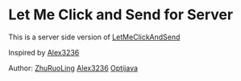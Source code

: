 # Let Me Click and Send for Server

This is a server side version of [LetMeClickAndSend](https://github.com/Fallen-Breath/LetMeClickAndSend)

Inspired by [Alex3236](https://github.com/alex3236)

Author: [ZhuRuoLing](https://github.com/ZhuRuoLing) [Alex3236](https://github.com/alex3236) [Optijava](https://github.com/OptiJava)